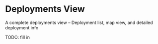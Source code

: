 # Deployments View

A complete deployments view – Deployment list, map view, and detailed deployment info

TODO: fill in
